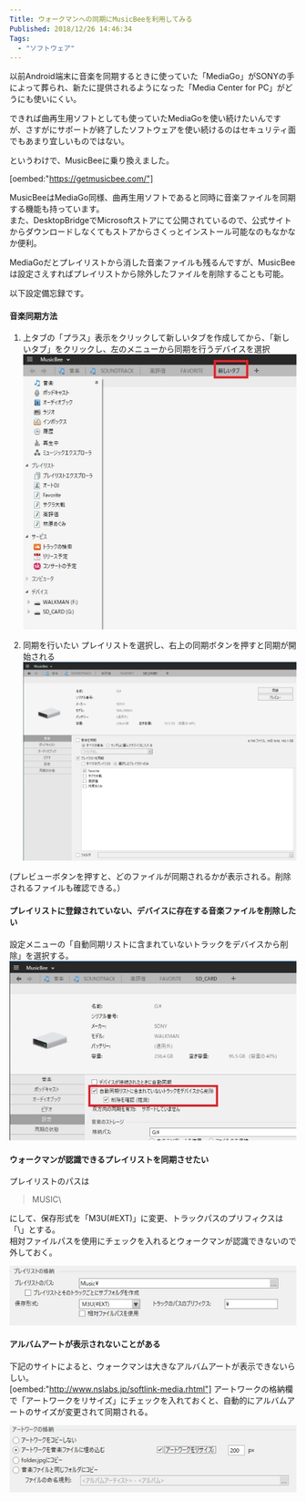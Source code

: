 ```yaml
---
Title: ウォークマンへの同期にMusicBeeを利用してみる
Published: 2018/12/26 14:46:34
Tags:
  - "ソフトウェア"
---
```

以前Android端末に音楽を同期するときに使っていた「MediaGo」がSONYの手によって葬られ、新たに提供されるようになった「Media Center for PC」がどうにも使いにくい。  

できれば曲再生用ソフトとしても使っていたMediaGoを使い続けたいんですが、さすがにサポートが終了したソフトウェアを使い続けるのはセキュリティ面でもあまり宜しいものではない。  

というわけで、MusicBeeに乗り換えました。  

[oembed:"https://getmusicbee.com/"]

MusicBeeはMediaGo同様、曲再生用ソフトであると同時に音楽ファイルを同期する機能も持っています。  
また、DesktopBridgeでMicrosoftストアにて公開されているので、公式サイトからダウンロードしなくてもストアからさくっとインストール可能なのもなかなか便利。  

MediaGoだとプレイリストから消した音楽ファイルも残るんですが、MusicBeeは設定さえすればプレイリストから除外したファイルを削除することも可能。  

以下設定備忘録です。 

<!-- more -->

#### 音楽同期方法

1. 上タブの「プラス」表示をクリックして新しいタブを作成してから、「新しいタブ」をクリックし、左のメニューから同期を行うデバイスを選択  
![](20181226143356.jpg)   


2. 同期を行いたい プレイリストを選択し、右上の同期ボタンを押すと同期が開始される  
![](20181226143857.jpg) 

(プレビューボタンを押すと、どのファイルが同期されるかが表示される。削除されるファイルも確認できる。）  

#### プレイリストに登録されていない、デバイスに存在する音楽ファイルを削除したい  
設定メニューの「自動同期リストに含まれていないトラックをデバイスから削除」を選択する。  
![](20181226143830.jpg)   

#### ウォークマンが認識できるプレイリストを同期させたい
プレイリストのパスは  
> MUSIC\  

にして、保存形式を「M3U(#EXT)」に変更、トラックパスのプリフィクスは「\」とする。  
相対ファイルパスを使用にチェックを入れるとウォークマンが認識できないので外しておく。  

![](20181226144034.jpg) 

#### アルバムアートが表示されないことがある  
下記のサイトによると、ウォークマンは大きなアルバムアートが表示できないらしい。  
[oembed:"http://www.nslabs.jp/softlink-media.rhtml"]
アートワークの格納欄で「アートワークをリサイズ」にチェックを入れておくと、自動的にアルバムアートのサイズが変更されて同期される。  

![](20181226145253.jpg) 
